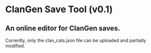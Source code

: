 # ClanGen Save Tool (v0.1)
## An online editor for ClanGen saves.

Currently, only the clan_cats.json file can be uploaded and partially modified.